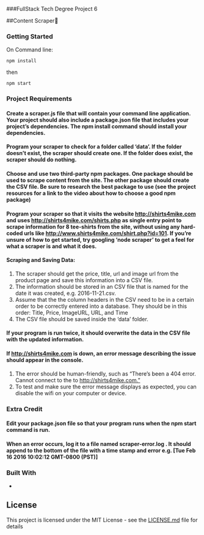 
###FullStack Tech Degree Project 6

##Content Scraper:roller_coaster:

### Getting Started

On Command line:

```
npm install
```

then

```
npm start
```


### Project Requirements

#### Create a scraper.js file that will contain your command line application. Your project should also include a package.json file that includes your project’s dependencies. The npm install command should install your dependencies.

#### Program your scraper to check for a folder called ‘data’. If the folder doesn’t exist, the scraper should create one. If the folder does exist, the scraper should do nothing.

#### Choose and use two third-party npm packages. One package should be used to scrape content from the site. The other package should create the CSV file. Be sure to research the best package to use (see the project resources for a link to the video about how to choose a good npm package) 

#### Program your scraper so that it visits the website http://shirts4mike.com and uses http://shirts4mike.com/shirts.php as single entry point to scrape information for 8 tee-shirts from the site, without using any hard-coded urls like http://www.shirts4mike.com/shirt.php?id=101. If you’re unsure of how to get started, try googling ‘node scraper’ to get a feel for what a scraper is and what it does.
		
#### Scraping and Saving Data:
1. The scraper should get the price, title, url and image url from the product page and save this information into a CSV file.
2. The information should be stored in an CSV file that is named for the date it was created, e.g. 2016-11-21.csv.
3. Assume that the the column headers in the CSV need to be in a certain order to be correctly entered into a database. They should be in this order: Title, Price, ImageURL, URL, and Time
4. The CSV file should be saved inside the ‘data’ folder.

#### If your program is run twice, it should overwrite the data in the CSV file with the updated information.

#### If http://shirts4mike.com is down, an error message describing the issue should appear in the console.
1. The error should be human-friendly, such as “There’s been a 404 error. Cannot connect to the to http://shirts4mike.com.”
2. To test and make sure the error message displays as expected, you can disable the wifi on your computer or device.

### Extra Credit

#### Edit your package.json file so that your program runs when the npm start command is run.

#### When an error occurs, log it to a file named scraper-error.log . It should append to the bottom of the file with a time stamp and error e.g. [Tue Feb 16 2016 10:02:12 GMT-0800 (PST)] <error message>

### Built With

* 



## License

This project is licensed under the MIT License - see the [LICENSE.md](LICENSE.md) file for details